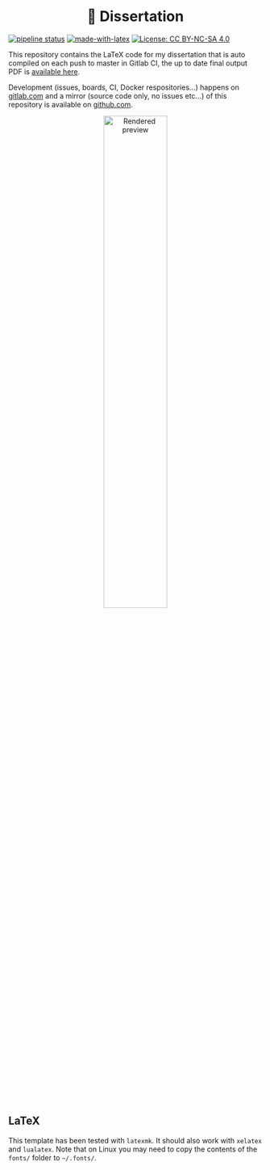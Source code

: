 <div align="center"><h1>📝 Dissertation</h1></div>

[![pipeline status](https://gitlab.com/harpocrates-app/dissertation/badges/master/pipeline.svg)](https://gitlab.com/harpocrates-app/dissertation/-/commits/master)
[![made-with-latex](https://img.shields.io/badge/Made%20with-LaTeX-1f425f.svg)](https://www.latex-project.org/)
[![License: CC BY-NC-SA 4.0](https://img.shields.io/badge/License-CC%20BY--NC--SA%204.0-lightgrey.svg)](http://creativecommons.org/licenses/by-nc-sa/4.0/)

This repository contains the LaTeX code for my dissertation that is auto compiled on each push to master in Gitlab CI, the up to date final output PDF is [available here](https://harpocrates-app.gitlab.io/dissertation/dissertation.pdf).

Development (issues, boards, CI, Docker respositories...) happens on [gitlab.com](https://gitlab.com/harpocrates-app/dissertation) and a mirror (source code only, no issues etc...) of this repository is available on [github.com](https://github.com/guillaumedsde/dissertation-dissertation).

<div align="center">
    <a href="https://harpocrates-app.gitlab.io/dissertation/dissertation.pdf">
        <img width="50%" src="https://harpocrates-app.gitlab.io/dissertation/dissertation.jpg" alt="Rendered preview">
    </a>
</div>


## LaTeX

This template has been tested with `latexmk`. It should also work with `xelatex` and `lualatex`. Note that on Linux you may need to copy the contents of the `fonts/` folder to `~/.fonts/`.